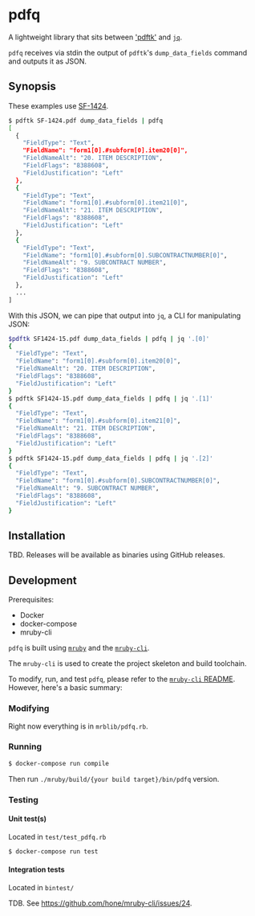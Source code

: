 # pdfq

A lightweight library that sits between ['pdftk'](https://www.pdflabs.com/tools/pdftk-server/) and [`jq`](https://stedolan.github.io/jq/manual/).

`pdfq` receives via stdin the output of `pdftk`'s `dump_data_fields` command and outputs it as JSON.

## Synopsis

These examples use [SF-1424](http://www.gsa.gov/portal/forms/download/115830).

```bash
$ pdftk SF-1424.pdf dump_data_fields | pdfq
[
  {
    "FieldType": "Text",
    "FieldName": "form1[0].#subform[0].item20[0]",
    "FieldNameAlt": "20. ITEM DESCRIPTION",
    "FieldFlags": "8388608",
    "FieldJustification": "Left"
  },
  {
    "FieldType": "Text",
    "FieldName": "form1[0].#subform[0].item21[0]",
    "FieldNameAlt": "21. ITEM DESCRIPTION",
    "FieldFlags": "8388608",
    "FieldJustification": "Left"
  },
  {
    "FieldType": "Text",
    "FieldName": "form1[0].#subform[0].SUBCONTRACTNUMBER[0]",
    "FieldNameAlt": "9. SUBCONTRACT NUMBER",
    "FieldFlags": "8388608",
    "FieldJustification": "Left"
  },
  ...
]
```

With this JSON, we can pipe that output into `jq`, a CLI for manipulating JSON:

```bash
$pdftk SF1424-15.pdf dump_data_fields | pdfq | jq '.[0]'                   
{
  "FieldType": "Text",
  "FieldName": "form1[0].#subform[0].item20[0]",
  "FieldNameAlt": "20. ITEM DESCRIPTION",
  "FieldFlags": "8388608",
  "FieldJustification": "Left"
}
$ pdftk SF1424-15.pdf dump_data_fields | pdfq | jq '.[1]'
{
  "FieldType": "Text",
  "FieldName": "form1[0].#subform[0].item21[0]",
  "FieldNameAlt": "21. ITEM DESCRIPTION",
  "FieldFlags": "8388608",
  "FieldJustification": "Left"
}
$ pdftk SF1424-15.pdf dump_data_fields | pdfq | jq '.[2]'
{
  "FieldType": "Text",
  "FieldName": "form1[0].#subform[0].SUBCONTRACTNUMBER[0]",
  "FieldNameAlt": "9. SUBCONTRACT NUMBER",
  "FieldFlags": "8388608",
  "FieldJustification": "Left"
}
```

## Installation

TBD. Releases will be available as binaries using GitHub releases.

## Development

Prerequisites:

- Docker
- docker-compose
- mruby-cli

`pdfq` is built using [`mruby`](https://github.com/mruby/mruby) and the [`mruby-cli`](https://github.com/hone/mruby-cli).

The `mruby-cli` is used to create the project skeleton and build toolchain.

To modify, run, and test `pdfq`, please refer to the [`mruby-cli` README](https://github.com/hone/mruby-cli/blob/master/README.md). However, here's a basic summary:

### Modifying

Right now everything is in `mrblib/pdfq.rb`.

### Running

```bash
$ docker-compose run compile
```

Then run `./mruby/build/{your build target}/bin/pdfq` version.

### Testing

#### Unit test(s)

Located in `test/test_pdfq.rb`

```bash
$ docker-compose run test
```

#### Integration tests

Located in `bintest/`

TDB. See https://github.com/hone/mruby-cli/issues/24.
